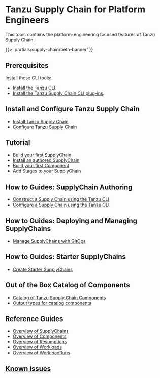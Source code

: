 # Tanzu Supply Chain for Platform Engineers

This topic contains the platform-engineering focused features of Tanzu Supply Chain.

{{> 'partials/supply-chain/beta-banner' }}

## Prerequisites

Install these CLI tools:

- [Install the Tanzu CLI](../../install-tanzu-cli.hbs.md#install-cli).
- [Install the Tanzu Supply Chain CLI plug-ins](./how-to/install-the-cli.hbs.md).

## Install and Configure Tanzu Supply Chain

- [Install Tanzu Supply Chain](./how-to/installing-supply-chain/about.hbs.md)
- [Configure Tanzu Supply Chain](./how-to/installing-supply-chain/post-install-configuration.hbs.md)

## Tutorial

- [Build your first SupplyChain](./tutorials/my-first-supply-chain.hbs.md)
- [Install an authored SupplyChain](./tutorials/install-supply-chain.hbs.md)
- [Build your first Component](./tutorials/my-first-component.hbs.md)
- [Add Stages to your SupplyChain](./tutorials/add-stages-supply-chain.hbs.md)

## How to Guides: SupplyChain Authoring

- [Construct a Supply Chain using the Tanzu CLI](./how-to/supply-chain-authoring/construct-with-cli.hbs.md)
- [Configure a Supply Chain using the Tanzu CLI](./how-to/supply-chain-authoring/configure.hbs.md)

## How to Guides: Deploying and Managing SupplyChains

- [Manage SupplyChains with GitOps](./how-to/deploying-supply-chains/gitops-managed.hbs.md)

## How to Guides: Starter SupplyChains

- [Create Starter SupplyChains](./how-to/starter-supply-chains.hbs.md)

## Out of the Box Catalog of Components

- [Catalog of Tanzu Supply Chain Components](./../reference/catalog/about.hbs.md)
- [Output types for catalog components](./../reference/catalog/output-types.hbs.md)

## Reference Guides

- [Overview of SupplyChains](./explanation/supply-chains.hbs.md)
- [Overview of Components](./explanation/components.hbs.md)
- [Overview of Resumptions](./explanation/resumptions.hbs.md)
- [Overview of Workloads](./explanation/workloads.hbs.md)
- [Overview of WorkloadRuns](./explanation/workload-runs.hbs.md)

## [Known issues](../known-issues.hbs.md)